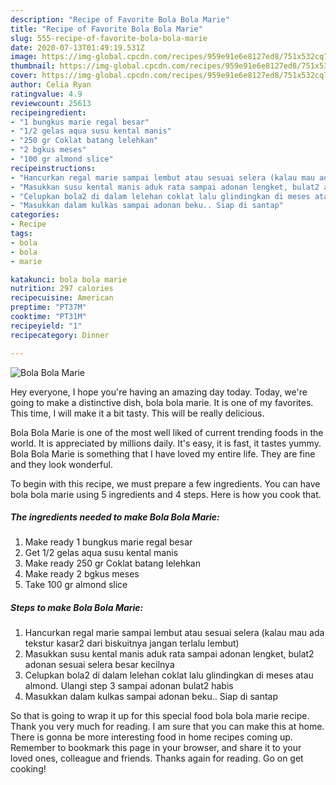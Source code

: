 ```yaml
---
description: "Recipe of Favorite Bola Bola Marie"
title: "Recipe of Favorite Bola Bola Marie"
slug: 555-recipe-of-favorite-bola-bola-marie
date: 2020-07-13T01:49:19.531Z
image: https://img-global.cpcdn.com/recipes/959e91e6e8127ed8/751x532cq70/bola-bola-marie-foto-resep-utama.jpg
thumbnail: https://img-global.cpcdn.com/recipes/959e91e6e8127ed8/751x532cq70/bola-bola-marie-foto-resep-utama.jpg
cover: https://img-global.cpcdn.com/recipes/959e91e6e8127ed8/751x532cq70/bola-bola-marie-foto-resep-utama.jpg
author: Celia Ryan
ratingvalue: 4.9
reviewcount: 25613
recipeingredient:
- "1 bungkus marie regal besar"
- "1/2 gelas aqua susu kental manis"
- "250 gr Coklat batang lelehkan"
- "2 bgkus meses"
- "100 gr almond slice"
recipeinstructions:
- "Hancurkan regal marie sampai lembut atau sesuai selera (kalau mau ada tekstur kasar2 dari biskuitnya jangan terlalu lembut)"
- "Masukkan susu kental manis aduk rata sampai adonan lengket, bulat2 adonan sesuai selera besar kecilnya"
- "Celupkan bola2 di dalam lelehan coklat lalu glindingkan di meses atau almond. Ulangi step 3 sampai adonan bulat2 habis"
- "Masukkan dalam kulkas sampai adonan beku.. Siap di santap"
categories:
- Recipe
tags:
- bola
- bola
- marie

katakunci: bola bola marie 
nutrition: 297 calories
recipecuisine: American
preptime: "PT37M"
cooktime: "PT31M"
recipeyield: "1"
recipecategory: Dinner

---
```



![Bola Bola Marie](https://img-global.cpcdn.com/recipes/959e91e6e8127ed8/751x532cq70/bola-bola-marie-foto-resep-utama.jpg)

Hey everyone, I hope you're having an amazing day today. Today, we're going to make a distinctive dish, bola bola marie. It is one of my favorites. This time, I will make it a bit tasty. This will be really delicious.

Bola Bola Marie is one of the most well liked of current trending foods in the world. It is appreciated by millions daily. It's easy, it is fast, it tastes yummy. Bola Bola Marie is something that I have loved my entire life. They are fine and they look wonderful.




To begin with this recipe, we must prepare a few ingredients. You can have bola bola marie using 5 ingredients and 4 steps. Here is how you cook that.

<!--inarticleads1-->

##### The ingredients needed to make Bola Bola Marie:

1. Make ready 1 bungkus marie regal besar
1. Get 1/2 gelas aqua susu kental manis
1. Make ready 250 gr Coklat batang lelehkan
1. Make ready 2 bgkus meses
1. Take 100 gr almond slice




<!--inarticleads2-->

##### Steps to make Bola Bola Marie:

1. Hancurkan regal marie sampai lembut atau sesuai selera (kalau mau ada tekstur kasar2 dari biskuitnya jangan terlalu lembut)
1. Masukkan susu kental manis aduk rata sampai adonan lengket, bulat2 adonan sesuai selera besar kecilnya
1. Celupkan bola2 di dalam lelehan coklat lalu glindingkan di meses atau almond. Ulangi step 3 sampai adonan bulat2 habis
1. Masukkan dalam kulkas sampai adonan beku.. Siap di santap




So that is going to wrap it up for this special food bola bola marie recipe. Thank you very much for reading. I am sure that you can make this at home. There is gonna be more interesting food in home recipes coming up. Remember to bookmark this page in your browser, and share it to your loved ones, colleague and friends. Thanks again for reading. Go on get cooking!
